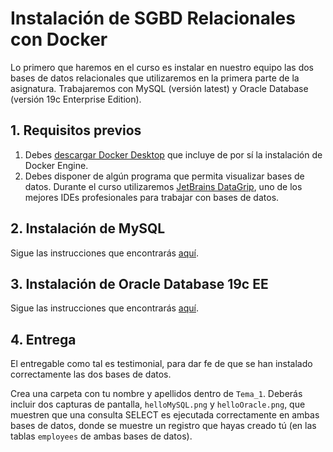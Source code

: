 Instalación de SGBD Relacionales con Docker
==============================================================

Lo primero que haremos en el curso es instalar en nuestro equipo las dos bases de datos relacionales que utilizaremos en la primera parte de la asignatura.
Trabajaremos con MySQL (versión latest) y Oracle Database (versión 19c Enterprise Edition).

## 1. Requisitos previos

1. Debes [descargar Docker Desktop](https://www.docker.com/products/docker-desktop/) que incluye de por sí la instalación de Docker Engine.
2. Debes disponer de algún programa que permita visualizar bases de datos. Durante el curso utilizaremos [JetBrains DataGrip](https://www.jetbrains.com/es-es/datagrip/), uno de los mejores IDEs profesionales para trabajar con bases de datos.

## 2. Instalación de MySQL

Sigue las instrucciones que encontrarás [aquí](https://github.com/UnirCs/BBDD-PER8263-2324/blob/master/Tema_1/00_Resources/mysql/Readme.md).

## 3. Instalación de Oracle Database 19c EE

Sigue las instrucciones que encontrarás [aquí](https://github.com/UnirCs/BBDD-PER8263-2324/tree/master/Tema_1/00_Resources/oracle).

## 4. Entrega

El entregable como tal es testimonial, para dar fe de que se han instalado correctamente las dos bases de datos.

Crea una carpeta con tu nombre y apellidos dentro de ``Tema_1``. Deberás incluir dos capturas de pantalla, ``helloMySQL.png`` y ``helloOracle.png``, que muestren que una consulta SELECT es ejecutada correctamente en ambas bases de datos, donde se muestre un registro que hayas creado tú (en las tablas ``employees`` de ambas bases de datos).
